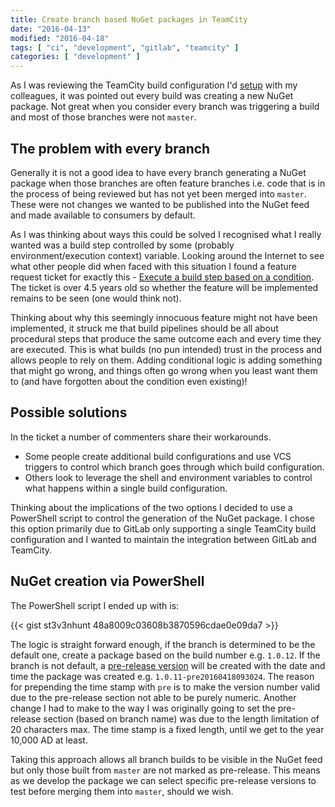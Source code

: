 ```yaml
---
title: Create branch based NuGet packages in TeamCity
date: "2016-04-13"
modified: "2016-04-18"
tags: [ "ci", "development", "gitlab", "teamcity" ]
categories: [ "development" ]
---
```


As I was reviewing the TeamCity build configuration I'd
[setup](../teamcity-pipeline/) with my colleagues, it
was pointed out every build was creating a new NuGet package. Not great when
you consider every branch was triggering a build and most of those branches
were not `master`.

## The problem with every branch

Generally it is not a good idea to have every branch generating a NuGet package
when those branches are often feature branches i.e. code that is in the process
of being reviewed but has not yet been merged into `master`. These were not
changes we wanted to be published into the NuGet feed and made available to
consumers by default.

As I was thinking about ways this could be solved I recognised  what I really
wanted was a build step controlled by some (probably environment/execution
context) variable. Looking around the Internet to see what other people did
when faced with this situation I found a feature request ticket for exactly
this -
[Execute a build step based on a condition](https://youtrack.jetbrains.com/issue/TW-17939).
The ticket is over 4.5 years old so whether the feature will be implemented
remains to be seen (one would think not).

Thinking about why this seemingly innocuous feature might not have been
implemented, it struck me that build pipelines should be all about procedural
steps that produce the same outcome each and every time they are executed. This
is what builds (no pun intended) trust in the process and allows people to rely
on them. Adding conditional logic is adding something that might go wrong, and
things often go wrong when you least want them to (and have forgotten about the
condition even existing)!

## Possible solutions

In the ticket a number of commenters share their workarounds.

* Some people create additional build configurations and use VCS triggers to
  control which branch goes through which build configuration.
* Others look to leverage the shell and environment variables to control what
  happens within a single build configuration.

Thinking about the implications of the two options I decided to use a
PowerShell script to control the generation of the NuGet package. I chose this
option primarily due to GitLab only supporting a single TeamCity build
configuration and I wanted to maintain the integration between GitLab and
TeamCity.

## NuGet creation via PowerShell

The PowerShell script I ended up with is:

{{< gist st3v3nhunt 48a8009c03608b3870596cdae0e09da7 >}}

The logic is straight forward enough, if the branch is determined to be the
default one, create a package based on the build number e.g. `1.0.12`. If the
branch is not default, a
[pre-release version](https://docs.nuget.org/create/versioning#user-content-prerelease-versions)
will be created with the date and time the package was created e.g.
`1.0.11-pre20160418093024`. The reason for prepending the time stamp with `pre`
is to make the version number valid due to the pre-release section not able to
be purely numeric. Another change I had to make to the way I was originally
going to set the pre-release section (based on branch name) was due to the
length limitation of 20 characters max. The time stamp is a fixed length, until
we get to the year 10,000 AD at least.

Taking this approach allows all branch builds to be visible in the NuGet feed
but only those built from `master` are not marked as pre-release. This means as
we develop the package we can select specific pre-release versions to test
before merging them into `master`, should we wish.
